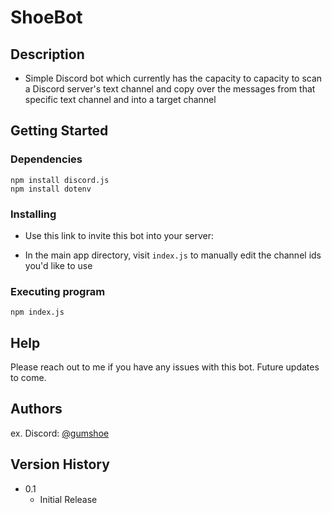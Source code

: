 # ShoeBot

## Description

* Simple Discord bot which currently has the capacity to capacity to scan a Discord server's text channel and copy over the messages from that specific text channel and into a target channel

## Getting Started

### Dependencies
```
npm install discord.js
npm install dotenv
```

### Installing

* Use this link to invite this bot into your server:

* In the main app directory, visit ``index.js`` to manually edit the channel ids you'd like to use

### Executing program

```
npm index.js
```

## Help

Please reach out to me if you have any issues with this bot. Future updates to come.

## Authors

ex. Discord: [@gumshoe](https://discord.com/users/173155815312588800)

## Version History

* 0.1
    * Initial Release
